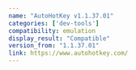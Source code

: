 ```yaml
---
name: "AutoHotKey v1.1.37.01"
categories: ['dev-tools']
compatibility: emulation
display_result: "Compatible"
version_from: "1.1.37.01"
link: https://www.autohotkey.com/
---
```

